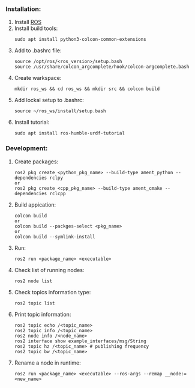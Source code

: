 ### Installation:
1. Install [ROS](https://ros.org/)
1. Install build tools:
   ```
   sudo apt install python3-colcon-common-extensions
   ```
1. Add to .bashrc file:
   ```
   source /opt/ros/<ros_version>/setup.bash
   source /usr/share/colcon_argcomplete/hook/colcon-argcomplete.bash
   ```
1. Create warkspace:
   ```
   mkdir ros_ws && cd ros_ws && mkdir src && colcon build
   ```
1. Add lockal setup to .bashrc:
   ```
   source ~/ros_ws/install/setup.bash
   ```
1. Install tutorial:
   ```
   sudo apt install ros-humble-urdf-tutorial
   ```
### Development:
1. Create packages:
   ```
   ros2 pkg create <python_pkg_name> --build-type ament_python --dependencies rclpy
   or
   ros2 pkg create <cpp_pkg_name> --build-type ament_cmake --dependencies rclcpp
   ```
1. Build appication:
   ```
   colcon build
   or
   colcon build --packges-select <pkg_name>
   or
   colcon build --symlink-install
   ```
1. Run:
   ```
   ros2 run <package_name> <executable>
   ```
1. Check list of running nodes:
   ```
   ros2 node list
   ```
1. Check topics information type:
   ```
   ros2 topic list
   ```
1. Print topic information:
   ```
   ros2 topic echo /<topic_name>
   ros2 topic info /<topic_name>
   ros2 node info /<node_name>
   ros2 interface show example_interfaces/msg/String
   ros2 topic hz /<topic_name> # publishing frequency
   ros2 topic bw /<topic_name>
   ```
1. Rename a node in runtime:
   ```
   ros2 run <package_name> <executable> --ros-args --remap __node:=<new_name>
   ```
